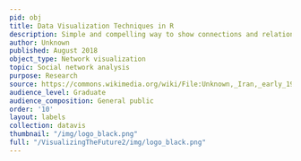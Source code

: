 ```yaml
---
pid: obj
title: Data Visualization Techniques in R
description: Simple and compelling way to show connections and relationships within a community of individuals.
author: Unknown
published: August 2018
object_type: Network visualization
topic: Social network analysis
purpose: Research
source: https://commons.wikimedia.org/wiki/File:Unknown,_Iran,_early_19th_Century_-_Portrait_of_Sheikh_Ali_Mirza_-_Google_Art_Project.jpg
audience_level: Graduate
audience_composition: General public
order: '10'
layout: labels
collection: datavis
thumbnail: "/img/logo_black.png"
full: "/VisualizingTheFuture2/img/logo_black.png"
---
```

